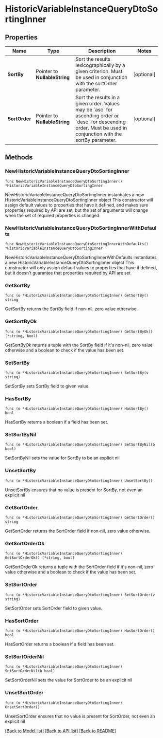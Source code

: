 # HistoricVariableInstanceQueryDtoSortingInner

## Properties

Name | Type | Description | Notes
------------ | ------------- | ------------- | -------------
**SortBy** | Pointer to **NullableString** | Sort the results lexicographically by a given criterion. Must be used in conjunction with the sortOrder parameter. | [optional] 
**SortOrder** | Pointer to **NullableString** | Sort the results in a given order. Values may be &#x60;asc&#x60; for ascending order or &#x60;desc&#x60; for descending order. Must be used in conjunction with the sortBy parameter. | [optional] 

## Methods

### NewHistoricVariableInstanceQueryDtoSortingInner

`func NewHistoricVariableInstanceQueryDtoSortingInner() *HistoricVariableInstanceQueryDtoSortingInner`

NewHistoricVariableInstanceQueryDtoSortingInner instantiates a new HistoricVariableInstanceQueryDtoSortingInner object
This constructor will assign default values to properties that have it defined,
and makes sure properties required by API are set, but the set of arguments
will change when the set of required properties is changed

### NewHistoricVariableInstanceQueryDtoSortingInnerWithDefaults

`func NewHistoricVariableInstanceQueryDtoSortingInnerWithDefaults() *HistoricVariableInstanceQueryDtoSortingInner`

NewHistoricVariableInstanceQueryDtoSortingInnerWithDefaults instantiates a new HistoricVariableInstanceQueryDtoSortingInner object
This constructor will only assign default values to properties that have it defined,
but it doesn't guarantee that properties required by API are set

### GetSortBy

`func (o *HistoricVariableInstanceQueryDtoSortingInner) GetSortBy() string`

GetSortBy returns the SortBy field if non-nil, zero value otherwise.

### GetSortByOk

`func (o *HistoricVariableInstanceQueryDtoSortingInner) GetSortByOk() (*string, bool)`

GetSortByOk returns a tuple with the SortBy field if it's non-nil, zero value otherwise
and a boolean to check if the value has been set.

### SetSortBy

`func (o *HistoricVariableInstanceQueryDtoSortingInner) SetSortBy(v string)`

SetSortBy sets SortBy field to given value.

### HasSortBy

`func (o *HistoricVariableInstanceQueryDtoSortingInner) HasSortBy() bool`

HasSortBy returns a boolean if a field has been set.

### SetSortByNil

`func (o *HistoricVariableInstanceQueryDtoSortingInner) SetSortByNil(b bool)`

 SetSortByNil sets the value for SortBy to be an explicit nil

### UnsetSortBy
`func (o *HistoricVariableInstanceQueryDtoSortingInner) UnsetSortBy()`

UnsetSortBy ensures that no value is present for SortBy, not even an explicit nil
### GetSortOrder

`func (o *HistoricVariableInstanceQueryDtoSortingInner) GetSortOrder() string`

GetSortOrder returns the SortOrder field if non-nil, zero value otherwise.

### GetSortOrderOk

`func (o *HistoricVariableInstanceQueryDtoSortingInner) GetSortOrderOk() (*string, bool)`

GetSortOrderOk returns a tuple with the SortOrder field if it's non-nil, zero value otherwise
and a boolean to check if the value has been set.

### SetSortOrder

`func (o *HistoricVariableInstanceQueryDtoSortingInner) SetSortOrder(v string)`

SetSortOrder sets SortOrder field to given value.

### HasSortOrder

`func (o *HistoricVariableInstanceQueryDtoSortingInner) HasSortOrder() bool`

HasSortOrder returns a boolean if a field has been set.

### SetSortOrderNil

`func (o *HistoricVariableInstanceQueryDtoSortingInner) SetSortOrderNil(b bool)`

 SetSortOrderNil sets the value for SortOrder to be an explicit nil

### UnsetSortOrder
`func (o *HistoricVariableInstanceQueryDtoSortingInner) UnsetSortOrder()`

UnsetSortOrder ensures that no value is present for SortOrder, not even an explicit nil

[[Back to Model list]](../README.md#documentation-for-models) [[Back to API list]](../README.md#documentation-for-api-endpoints) [[Back to README]](../README.md)


